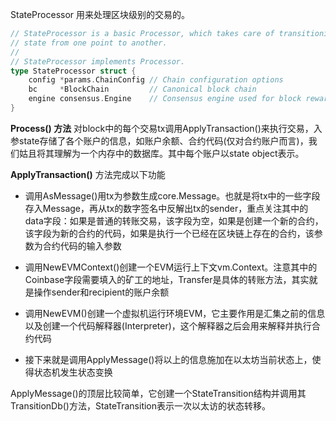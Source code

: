 StateProcessor 用来处理区块级别的交易的。

```go
// StateProcessor is a basic Processor, which takes care of transitioning
// state from one point to another.
//
// StateProcessor implements Processor.
type StateProcessor struct {
    config *params.ChainConfig // Chain configuration options
    bc     *BlockChain         // Canonical block chain
    engine consensus.Engine    // Consensus engine used for block rewards
}
```



**Process\(\) 方法** 对block中的每个交易tx调用ApplyTransaction\(\)来执行交易，入参state存储了各个账户的信息，如账户余额、合约代码\(仅对合约账户而言\)，我们姑且将其理解为一个内存中的数据库。其中每个账户以state object表示。

**ApplyTransaction\(\)** 方法完成以下功能

* 调用AsMessage\(\)用tx为参数生成core.Message。也就是将tx中的一些字段存入Message，再从tx的数字签名中反解出tx的sender，重点关注其中的data字段：如果是普通的转账交易，该字段为空，如果是创建一个新的合约，该字段为新的合约的代码，如果是执行一个已经在区块链上存在的合约，该参数为合约代码的输入参数

* 调用NewEVMContext\(\)创建一个EVM运行上下文vm.Context。注意其中的Coinbase字段需要填入的矿工的地址，Transfer是具体的转账方法，其实就是操作sender和recipient的账户余额

* 调用NewEVM\(\)创建一个虚拟机运行环境EVM，它主要作用是汇集之前的信息以及创建一个代码解释器\(Interpreter\)，这个解释器之后会用来解释并执行合约代码

* 接下来就是调用ApplyMessage\(\)将以上的信息施加在以太坊当前状态上，使得状态机发生状态变换

ApplyMessage\(\)的顶层比较简单，它创建一个StateTransition结构并调用其TransitionDb\(\)方法，StateTransition表示一次以太访的状态转移。

